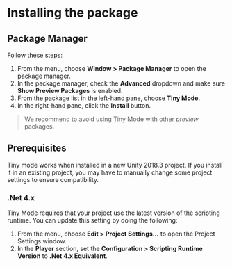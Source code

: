 # Installing the package

## Package Manager

Follow these steps:

1. From the menu, choose **Window > Package Manager** to open the package manager.
2. In the package manager, check the **Advanced** dropdown and make sure **Show Preview Packages** is enabled.
3. From the package list in the left-hand pane, choose **Tiny Mode**.
4. In the right-hand pane, click the **Install** button.

> We recommend to avoid using Tiny Mode with other *preview* packages.

## Prerequisites

Tiny mode works when installed in a new Unity 2018.3 project. If you install it in an existing project, you may have to manually change some project settings to ensure compatibility.

### .Net 4.x

Tiny Mode requires that your project use the latest version of the scripting runtime. You can update this setting by doing the following:

1. From the menu, choose **Edit > Project Settings...** to open the Project Settings window.
2. In the **Player** section, set the **Configuration > Scripting Runtime Version** to **.Net 4.x Equivalent**.
